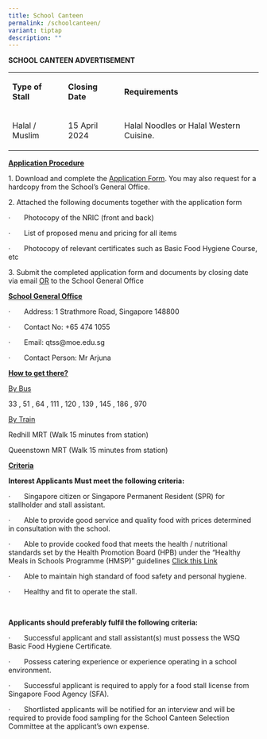 ```yaml
---
title: School Canteen
permalink: /schoolcanteen/
variant: tiptap
description: ""
---
```

<p><strong>SCHOOL CANTEEN ADVERTISEMENT</strong>
</p>
<p></p>
<table>
<tbody>
<tr>
<td rowspan="1" colspan="1">
<p><strong>Type of Stall</strong>
</p>
</td>
<td rowspan="1" colspan="1">
<p><strong>Closing Date</strong>
</p>
</td>
<td rowspan="1" colspan="1">
<p><strong>Requirements</strong>
</p>
</td>
</tr>
<tr>
<td rowspan="1" colspan="1">
<p>Halal / Muslim</p>
</td>
<td rowspan="1" colspan="1">
<p>15 April 2024</p>
</td>
<td rowspan="1" colspan="1">
<p>Halal Noodles or Halal Western Cuisine.</p>
</td>
</tr>
</tbody>
</table>
<p></p>
<p><strong><u>Application Procedure</u></strong>
</p>
<p></p>
<p>1. Download and complete the <a href="/files/FormBF7_Application_for_Sch_Canteen_Stall.pdf" rel="noopener noreferrer nofollow" target="_blank">Application Form</a>.
You may also request for a hardcopy from the School’s General Office.</p>
<p></p>
<p>2. Attached the following documents together with the application form</p>
<p></p>
<p>·&nbsp;&nbsp;&nbsp;&nbsp;&nbsp;&nbsp; Photocopy of the NRIC (front and
back)&nbsp;&nbsp;</p>
<p>·&nbsp;&nbsp;&nbsp;&nbsp;&nbsp;&nbsp; List of proposed menu and pricing
for all items&nbsp;&nbsp;&nbsp;</p>
<p>·&nbsp;&nbsp;&nbsp;&nbsp;&nbsp;&nbsp; Photocopy of relevant certificates
such as Basic Food Hygiene Course, etc</p>
<p></p>
<p>3. Submit the completed application form and documents by closing date
via email <u>OR</u> to the School General Office</p>
<p></p>
<p><strong><u>School General Office</u></strong>
</p>
<p></p>
<p>·&nbsp;&nbsp;&nbsp;&nbsp;&nbsp;&nbsp; Address: 1 Strathmore Road, Singapore
148800</p>
<p>·&nbsp;&nbsp;&nbsp;&nbsp;&nbsp;&nbsp; Contact No: +65 474 1055</p>
<p>·&nbsp;&nbsp;&nbsp;&nbsp;&nbsp;&nbsp; Email: <a rel="noopener noreferrer nofollow" target="_blank">qtss@moe.edu.sg</a>
</p>
<p>·&nbsp;&nbsp;&nbsp;&nbsp;&nbsp;&nbsp; Contact Person: Mr Arjuna&nbsp;</p>
<p><strong><u>How to get there?</u></strong>
</p>
<p></p>
<p><u>By Bus</u>
</p>
<p>33 , 51 , 64 , 111 , 120 , 139 , 145 , 186 , 970</p>
<p></p>
<p><u>By Train</u>
</p>
<p>Redhill MRT (Walk 15 minutes from station)</p>
<p>Queenstown MRT (Walk 15 minutes from station)</p>
<p></p>
<p><strong><u>Criteria</u></strong>
</p>
<p></p>
<p><strong>Interest Applicants Must meet the following criteria:</strong>
</p>
<p></p>
<p>·&nbsp;&nbsp;&nbsp;&nbsp;&nbsp;&nbsp; Singapore citizen or Singapore Permanent
Resident (SPR) for stallholder and stall assistant.</p>
<p>·&nbsp;&nbsp;&nbsp;&nbsp;&nbsp;&nbsp; Able to provide good service and
quality food with prices determined in consultation with the school.</p>
<p>·&nbsp;&nbsp;&nbsp;&nbsp;&nbsp;&nbsp; Able to provide cooked food that
meets the health / nutritional standards set by the Health Promotion Board
(HPB) under the “Healthy Meals in Schools Programme (HMSP)” guidelines
<a href="https://www.hpb.gov.sg/schools/school-programmes/healthy-meals-in-schools-programme" rel="noopener noreferrer nofollow" target="_blank">Click this Link</a>
</p>
<p>·&nbsp;&nbsp;&nbsp;&nbsp;&nbsp;&nbsp; Able to maintain high standard of
food safety and personal hygiene.</p>
<p>·&nbsp;&nbsp;&nbsp;&nbsp;&nbsp;&nbsp; Healthy and fit to operate the stall.</p>
<p>&nbsp;</p>
<p><strong>Applicants should preferably fulfil the following criteria:</strong>
</p>
<p>·&nbsp;&nbsp;&nbsp;&nbsp;&nbsp;&nbsp; Successful applicant and stall assistant(s)
must possess the WSQ Basic Food Hygiene Certificate.</p>
<p>·&nbsp;&nbsp;&nbsp;&nbsp;&nbsp;&nbsp; Possess catering experience or experience
operating in a school environment.</p>
<p>·&nbsp;&nbsp;&nbsp;&nbsp;&nbsp;&nbsp; Successful applicant is required
to apply for a food stall license from Singapore Food Agency (SFA).</p>
<p>·&nbsp;&nbsp;&nbsp;&nbsp;&nbsp;&nbsp; Shortlisted applicants will be notified
for an interview and will be required to provide food sampling for the
School Canteen Selection Committee at the applicant’s own expense.</p>
<p>&nbsp;</p>
<p>&nbsp;</p>
<p>&nbsp;</p>
